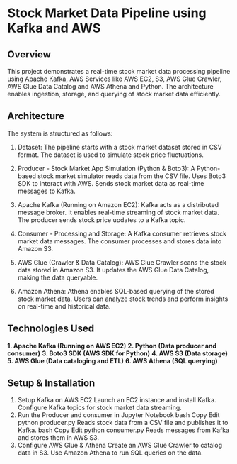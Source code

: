 # Stock Market Data Pipeline using Kafka and AWS

## Overview
This project demonstrates a real-time stock market data processing pipeline using Apache Kafka, AWS Services like AWS EC2, S3, AWS Glue Crawler, AWS Glue Data Catalog and AWS Athena and Python. The architecture enables ingestion, storage, and querying of stock market data efficiently.

## Architecture
The system is structured as follows:

1. Dataset:
The pipeline starts with a stock market dataset stored in CSV format. The dataset is used to simulate stock price fluctuations.

3. Producer - Stock Market App Simulation (Python & Boto3):
A Python-based stock market simulator reads data from the CSV file. Uses Boto3 SDK to interact with AWS. Sends stock market data as real-time messages to Kafka.

3. Apache Kafka (Running on Amazon EC2):
Kafka acts as a distributed message broker. It enables real-time streaming of stock market data. The producer sends stock price updates to a Kafka topic.

5. Consumer - Processing and Storage:
A Kafka consumer retrieves stock market data messages. The consumer processes and stores data into Amazon S3.

5. AWS Glue (Crawler & Data Catalog):
AWS Glue Crawler scans the stock data stored in Amazon S3. It updates the AWS Glue Data Catalog, making the data queryable.

7. Amazon Athena:
Athena enables SQL-based querying of the stored stock market data. Users can analyze stock trends and perform insights on real-time and historical data.

## Technologies Used

**1. Apache Kafka (Running on AWS EC2)**
**2. Python (Data producer and consumer)**
**3. Boto3 SDK (AWS SDK for Python)**
**4. AWS S3 (Data storage)**
**5. AWS Glue (Data cataloging and ETL)**
**6. AWS Athena (SQL querying)**

## Setup & Installation
1. Setup Kafka on AWS EC2
Launch an EC2 instance and install Kafka. Configure Kafka topics for stock market data streaming.
2. Run the Producer and consumer in Jupyter Notebook
bash
Copy
Edit
python producer.py
Reads stock data from a CSV file and publishes it to Kafka.
bash
Copy
Edit
python consumer.py
Reads messages from Kafka and stores them in AWS S3.
4. Configure AWS Glue & Athena
Create an AWS Glue Crawler to catalog data in S3.
Use Amazon Athena to run SQL queries on the data.

